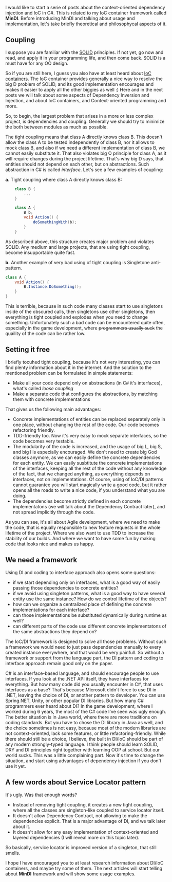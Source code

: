 <!-- 
.. title: Let's talk about big D
.. slug: lets-talk-about-big-d
.. date: 2016-11-15 22:14:54 UTC+01:00
.. tags: mindi, c#, agile, philosophy 
.. category: Programming 
.. link: 
.. description: 
.. type: text
-->

I would like to start a serie of posts about the context-oriented dependency injection and IoC in C#. This is related to my IoC container framework called **MinDI**. Before introducing MinDI and talking about usage and implementation, let's take briefly theoretical and philosophycal aspects of it. 

## Coupling

I suppose you are familiar with the [SOLID](http://goo.gl/9b6xB6) principles. If not yet, go now and read, and apply it in your programming life, and then come back. SOLID is a must have for any OO design. 

So if you are still here, I guess you also have at least heard about [IoC containers](http://www.codeproject.com/Articles/615139/An-Absolute-Beginners-Tutorial-on-Dependency-Inver). The IoC container provides generally a nice way to resolve the big D problem of SOLID, and its good implementation encourages and makes it easier to apply all the other biggies as well :) Here and in the next posts we will talk about some aspects of Dependency Inversion and Injection, and about IoC containers, and Context-oriented programming and more.

So, to begin, the largest problem that arises in a more or less complex project, is dependencies and coupling. Generally we should try to minimize the both between modules as much as possible. 

The tight coupling means that class A directly knows class B. This doesn't allow the class A to be tested independently of class B, nor it allows to mock class B, and also if we need a different implementation of class B, we cannot easily substitute it. That also violates big O principle for class A, as it will require changes during the project lifetime. That's why big D says, that entities should not depend on each other, but on abstractions. Such abstraction in C# is called *interface*. Let's see a few examples of coupling:

**a.** Tight coupling where class A directly knows class B:
```csharp
    class B {
        ...
    }

    class A {
        B b;
        void Action() {
            doSomethingWith(b);
        }
    }
```

As described above, this structure creates major problem and violates SOLID. Any medium and large projects, that are using tight coupling, become insupportable quite fast.

**b.** Another example of very bad using of tight coupling is Singletone anti-pattern.
```csharp
class A {
    void Action() {
        B.Instance.DoSomething();
    }
}
```

This is terrible, because in such code many classes start to use singletons inside of the obscured calls, then singletons use other singletons, then everything is tight coupled and explodes when you need to change something. Unfortunately such a bad code can be encountered quite often, especially in the game development, where ~~programmers usually suck~~ the quaility of the code can be rather low. 

## Setting it free

I briefly tocuhed tight coupling, because it's not very interesting, you can find plenty information about it in the internet. And the solution to the mentioned problem can be formulated in simple statements:

- Make all your code depend only on abstractions (in C# it's interfaces), what's called *loose coupling*
- Make a separate code that configures the abstractions, by matching them with concrete implementations

That gives us the following main advantages:

- Concrete implementations of entities can be replaced separately only in one place, without changing the rest of the code. Our code becomes refactoring friendly.
- TDD-friendly too. Now it's very easy to mock separate interfaces, so the code becomes very testable. 
- The modularity of the code is increased, and the usage of big L, big S, and big I is especially encouraged. We don't need to create big God classes anymore, as we can easily define the concrete dependencies for each entity.
We can easily susbtitute the concrete implementations of the interfaces, keeping all the rest of the code without any knowledge of the fact, that we changed anything, as everything depends on interfaces, not on implementations. Of course, using of IoC/DI patterns cannot guarantee you will start magically write a good code, but it rather opens all the roads to write a nice code, if you understand what you are doing.  
- The dependencies become strictly defined in each concrete implementatons (we will talk about the Dependency Contract later), and not spread implicitly through the code.

As you can see, it's all about Agile development, where we need to make the code, that is equally responsible to new feature requests in the whole lifetime of the project. Where we also want to use TDD to increase the stability of our builds. And where we want to have some fun by making code that looks nice and makes us happy. 

## We need a framework

Using DI and coding to interface approach also opens some questions:

- if we start depending only on interfaces, what is a good way of easily passing those dependencies to concrete entities?
- if we avoid using singleton patterns, what is a good way to have several entity use the same instance? How do we control lifetime of the objects?
- how can we organize a centralized place of defining the concrete implementations for each interface?
- can those implementations be substituted dynamically during runtime as well?
- can different parts of the code use different concrete implementatons of the same abstractions they depend on?

The IoC/DI framework is designed to solve all those problems. Without such a framework we would need to just pass dependencies manually to every created instance everywhere, and that would be very painfull. So without a framework or support from the language part, the DI pattern and coding to interface approach remain good only on the paper. 

C# is an interface-based language, and should encourage people to use interfaces. If you look at the .NET API itself, they have interfaces for everything. But how many code did you usually encounter in C#, that uses interfaces as a base? That's because Microsoft didn't force to use DI in .NET, leaving the choice of DI, or another pattern to developer. You can use Spring.NET, Unity, or other popular DI libraries. But how many C# programmers ever heard about DI? In the game development, where I worked during 6 years, the most of the C# code I've seen was ugly enough. The better situation is in Java world, where there are more traditions on coding standards. But you have to chose the DI library in Java as well, and the choice sometimes is not easy, because most of the modern libraries are not context-oriented, lack some features, or little refactoring-friendly. While there should still be a choice, I believe, the built in DI/IoC should be part of any modern strongly-typed language. I think people should learn SOLID, DRY and DI principles right together with learning OOP at school. But our world sucks. This was a little complaining part. Now it's time to change the situation, and start using advantages of dependency injection if you don't use it yet.

## A few words about Service Locator pattern

It's ugly. Was that enough words?

- Instead of removing tight coupling, it creates a new tight coupling, where all the classes are singleton-like coupled to service locator itself. 
- It doesn't allow Dependency Contract, not allowing to make the dependencies explicit. That is a major advantage of DI, and we talk later about it. 
- It doesn't allow for any easy implementation of context-oriented and layered dependencies (I will reveal more on this topic later).  

So basically, service locator is improved version of a singleton, that still smells. 

I hope I have encouraged you to at least research information about DI/IoC containers, and maybe try some of them. The next articles will start telling about **MinDI** framework and will show some usage examples.  

<!--
#### Next:

- Introducing IoC container
- Problems that IoC containers have
    * Access container itself
    * Unrestricted access to all the interfaces
    * Handling complex data structures
    * Refactoring friendly

#### Next articles:

#### Introducing context as IoC container
    (abstract, concrete, layers, closed context, factories, property injection)
    Generics example
    How do we think example, in context

#### Usage of MinDI articles
(simple HW, Unity application, generics application, factory context, constructions, etc)
-->







